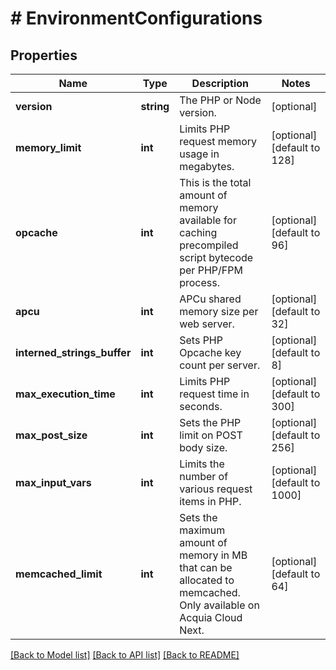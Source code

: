 # # EnvironmentConfigurations

## Properties

Name | Type | Description | Notes
------------ | ------------- | ------------- | -------------
**version** | **string** | The PHP or Node version. | [optional]
**memory_limit** | **int** | Limits PHP request memory usage in megabytes. | [optional] [default to 128]
**opcache** | **int** | This is the total amount of memory available for caching precompiled script bytecode per PHP/FPM process. | [optional] [default to 96]
**apcu** | **int** | APCu shared memory size per web server. | [optional] [default to 32]
**interned_strings_buffer** | **int** | Sets PHP Opcache key count per server. | [optional] [default to 8]
**max_execution_time** | **int** | Limits PHP request time in seconds. | [optional] [default to 300]
**max_post_size** | **int** | Sets the PHP limit on POST body size. | [optional] [default to 256]
**max_input_vars** | **int** | Limits the number of various request items in PHP. | [optional] [default to 1000]
**memcached_limit** | **int** | Sets the maximum amount of memory in MB that can be allocated to memcached. Only available on Acquia Cloud Next. | [optional] [default to 64]

[[Back to Model list]](../../README.md#models) [[Back to API list]](../../README.md#endpoints) [[Back to README]](../../README.md)
